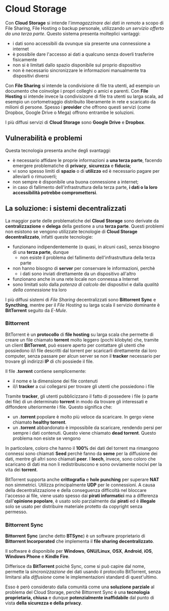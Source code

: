 # Cloud Storage

Con __Cloud Storage__ si intende l'_immagazzinare dei dati in remoto_ a scopo di File Sharing, File Hosting o backup personale, utilizzando _un servizio offerto da una terza parte_. Questo sistema presenta molteplici vantaggi:

- i dati sono accessibili da ovunque sia presente una connessione a internet
- è possibile dare l'accesso ai dati a qualcuno senza doverli trasferire fisicamente
- non si è limitati dallo spazio disponibile sul proprio dispositivo
- non è necessario sincronizzare le informazioni manualmente tra dispositivi diversi

Con __File Sharing__ si intende la condivisione di file tra utenti, ad esempio un documento che coinvolge i propri colleghi o amici e parenti. Con __File Hosting__ si intende invece la condivisizone di file tra utenti su larga scala, ad esempio un cortometraggio distribuito liberamente in rete e scaricato da milioni di persone. Spesso i __provider__ che offrono questi servizi (come Dropbox, Google Drive o Mega) offrono entrambe le soluzioni.

I più diffusi servizi di __Cloud Storage__ sono __Google Drive__ e __Dropbox__.

## Vulnerabilità e problemi

Questa tecnologia presenta anche degli svantaggi:

- è necessario affidare le proprie informazioni a __una terza parte__, facendo emergere problematiche di __privacy__, __sicurezza__ e __fiducia__;
- vi sono spesso limiti di __spazio__ o di __utilizzo__ ed è necessario pagare per alleviarli o rimuoverli;
- non sempre è disponibile una buona connessione a internet;
- in caso di fallimento dell'infrastruttura della terza parte, __i dati o la loro accessibilità potrebbe compromettersi__.

## La soluzione: i sistemi decentralizzati

La maggior parte delle problematiche del __Cloud Storage__ sono derivate da __centralizzazione__ e __delega__ della gestione a una __terza parte__. Questi problemi non esistono se vengono utilizzate tecnologie di __Cloud Storage decentralizzato__, infatti queste tecnologie:

- funzionano indipendentemente (o quasi, in alcuni casi), senza bisogno di una __terza parte__, dunque
    - non esiste il problema del fallimento dell'infrastruttura della terza parte
- non hanno bisogno di __server__ per conservare le informazioni, perchè
    - i dati sono inviati direttamente da un dispositivo all'altro
- funzionano anche in una rete locale non connessa a Internet
- sono limitati solo dalla _potenza di calcolo_ dei dispositivi e dalla _qualità della connessione_ tra loro

I più diffusi sistemi di _File Sharing_ decentralizzati sono __Bittorrent Sync__ e __Syncthing__, mentre per il _File Hosting_ su larga scala il servizio dominante è __BitTorrent__ seguito da _E-Mule_.

### Bittorrent

BitTorrent è un __protocollo__ di __file hosting__ su larga scala che permette di creare un file chiamato __torrent__ molto leggero (pochi kilobyte) che, tramite un client __BitTorrent__, può essere aperto per contattare gli utenti che possiedono il/i file descritti dal torrent per scaricarli direttamente dai loro computer, senza passare per alcun server se non il __tracker__ necessario per trovare gli indirizzi __IP__ di chi possiede il file.

Il file __.torrent__ contiene semplicemente:

- il nome e la dimensione dei file contenuti
- il/i __tracker__ a cui collegarsi per trovare gli utenti che possiedono i file

Tramite __tracker__, gli utenti pubblicizzano il fatto di possedere i file (o parte dei file) di un determinato __torrent__ in modo da trovare gli interessati e diffondere ulteriormente i file. Questo significa che:

- un __.torrent__ popolare è molto più veloce da scaricare. In gergo viene chiamato __healthy torrent__.
- un __.torrent__ abbandonato è impossibile da scaricare, rendendo persi per sempre i dati contenuti. Questo viene chiamato __dead torrent__. Questo problema non esiste se vengono 

In particolare, coloro che hanno il __100%__ dei dati del torrent ma rimangono connessi sono chiamati __Seed__ perchè fanno da __seme__ per la diffusione dei dati, mentre gli altri sono chiamati __peer__. I __leech__, invece, sono coloro che scaricano di dati ma non li redistribuiscono e sono ovviamente nocivi per la vita dei __torrent__.

BitTorrent supporta anche __crittografia__ e __hole punching__ per superare __NAT__ non simmetrici. Utilizza principalmente __UDP__ per le connessioni. A causa della decentralizzazione e della conseguenza difficoltà nel bloccare l'accesso ai file, viene usato spesso dai __pirati informatici__ ma a differenza dall'__opinione popolare__, è usato solo parzialmente dai __pirati__ ed è __illegale__ solo se usato per distribuire materiale protetto da copyright senza permesso.

### Bittorrent Sync

__Bittorrent Sync__ (anche detto __BTSync__) è un software proprietario di __Bittorrent Incorporated__ che implementa il __file sharing decentralizzato__.

Il software è disponibile per __Windows__, __GNU/Linux__, __OSX__, __Android__, __iOS__, __Windows Phone__ e __Kindle Fire__.

Differisce da __BitTorrent__ poichè Sync, come si può capire dal nome, permette la _sincronizzazione_ dei dati usando il protocollo BitTorrent, senza limitarsi alla _diffusione_ come le implementazioni standard di quest'ultimo.

Esso è però considerato dalla comunità come una __soluzione parziale__ al problema del Cloud Storage, perchè Bittorrent Sync è una __tecnologia proprietaria, chiusa__ e dunque __potenzialmente inaffidabile__ dal punto di vista __della sicurezza e della privacy__.
